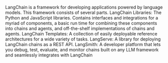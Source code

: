 LangChain is a framework for developing applications powered by language models. 
This framework consists of several parts.
LangChain Libraries: The Python and JavaScript libraries. Contains interfaces and integrations for a myriad of components, a basic run time for combining these components into chains and agents, and off-the-shelf implementations of chains and agents.
LangChain Templates: A collection of easily deployable reference architectures for a wide variety of tasks.
LangServe: A library for deploying LangChain chains as a REST API.
LangSmith: A developer platform that lets you debug, test, evaluate, and monitor chains built on any LLM framework and seamlessly integrates with LangChain
